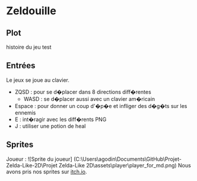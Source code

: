 # Zeldouille

## Plot

histoire du jeu
test

## Entrées
Le jeux se joue au clavier.
* ZQSD : pour se d�placer dans 8 directions diff�rentes
	* WASD : se d�placer aussi avec un clavier am�ricain
* Espace : pour donner un coup d'�p�e et infliger des d�g�ts sur les ennemis
* E : int�ragir avec les diff�rents PNG
* J : utiliser une potion de heal

## Sprites
Joueur : ![Sprite du joueur] (C:\Users\agodin\Documents\GitHub\Projet-Zelda-Like-2D\Projet Zelda-Like 2D\assets\player\player_for_md.png)
Nous avons pris nos sprites sur [itch.io](https://itch.io/).